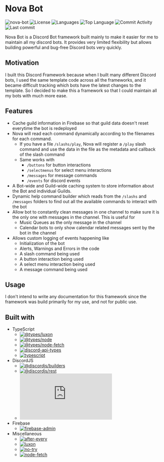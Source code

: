 # Nova Bot

![nova-bot](https://img.shields.io/npm/v/nova-bot?label=nova-bot) ![License](https://img.shields.io/github/license/zS1L3NT/.github) ![Languages](https://img.shields.io/github/languages/count/zS1L3NT/ts-npm-nova-bot) ![Top Language](https://img.shields.io/github/languages/top/zS1L3NT/ts-npm-nova-bot) ![Commit Activity](https://img.shields.io/github/commit-activity/y/zS1L3NT/ts-npm-nova-bot) ![Last commit](https://img.shields.io/github/last-commit/zS1L3NT/ts-npm-nova-bot)

Nova Bot is a Discord Bot framework built mainly to make it easier for me to maintain all my discord bots. It provides very limited flexibility but allows building powerful and bug-free Discord bots very quickly.

## Motivation

I built this Discord Framework because when I built many different Discord bots, I used the same template code across all the frameworks, and it became difficult tracking which bots have the latest changes to the template. So I decided to make this a framework so that I could maintain all my bots with much more ease.

## Features

-   Cache guild information in Firebase so that guild data doesn't reset everytime the bot is redeployed
-   Nova will read each command dynamically according to the filenames for each command.
    -   If you have a file `/slashs/play`, Nova will register a `/play` slash command and use the data in the file as the metadata and callback of the slash command
    -   Same works with
        -   `/buttons` for button interactions
        -   `/selectmenus` for select menu interactions
        -   `/messages` for message commands
        -   `/events` for discord events
-   A Bot-wide and Guild-wide caching system to store information about the Bot and individual Guilds.
-   Dynamic help command builder which reads from the `/slashs` and `/messages` folders to find out all the available commands to interact with the bot
-   Allow bot to constantly clean messages in one channel to make sure it is the only one with messages in the channel. This is useful for
    -   Music Queues as the only message in the channel
    -   Calendar bots to only show calendar related messages sent by the bot in the channel
-   Allows custom logging of events happening like
    -   Initialization of the bot
    -   Alerts, Warnings and Errors in the code
    -   A slash command being used
    -   A button interaction being used
    -   A select menu interaction being used
    -   A message command being used

## Usage

I don't intend to write any documentation for this framework since the framework was build primarily for my use, and not for public use.

## Built with
- TypeScript
    -   [![@types/luxon](https://img.shields.io/github/package-json/dependency-version/zS1L3NT/ts-npm-nova-bot/@types/luxon?style=flat-square)](https://npmjs.com/package/@types/luxon)
    -   [![@types/node](https://img.shields.io/github/package-json/dependency-version/zS1L3NT/ts-npm-nova-bot/@types/node?style=flat-square)](https://npmjs.com/package/@types/node)
    -   [![@types/node-fetch](https://img.shields.io/github/package-json/dependency-version/zS1L3NT/ts-npm-nova-bot/@types/node-fetch?style=flat-square)](https://npmjs.com/package/@types/node-fetch)
    -   [![discord-api-types](https://img.shields.io/github/package-json/dependency-version/zS1L3NT/ts-npm-nova-bot/discord-api-types?style=flat-square)](https://npmjs.com/package/discord-api-types)
    -   [![typescript](https://img.shields.io/github/package-json/dependency-version/zS1L3NT/ts-npm-nova-bot/typescript?style=flat-square)](https://npmjs.com/package/typescript)
- DiscordJS
    -   [![@discordjs/builders](https://img.shields.io/github/package-json/dependency-version/zS1L3NT/ts-npm-nova-bot/@discordjs/builders?style=flat-square)](https://npmjs.com/package/@discordjs/builders)
    -   [![@discordjs/rest](https://img.shields.io/github/package-json/dependency-version/zS1L3NT/ts-npm-nova-bot/@discordjs/rest?style=flat-square)](https://npmjs.com/package/@discordjs/rest)
    -   [![discord.js](https://img.shields.io/github/package-json/dependency-version/zS1L3NT/ts-npm-nova-bot/discord.js?style=flat-square)](https://npmjs.com/package/discord.js)
- Firebase
    -   [![firebase-admin](https://img.shields.io/github/package-json/dependency-version/zS1L3NT/ts-npm-nova-bot/firebase-admin?style=flat-square)](https://npmjs.com/package/firebase-admin)
- Miscellaneous
    -   [![after-every](https://img.shields.io/github/package-json/dependency-version/zS1L3NT/ts-npm-nova-bot/after-every?style=flat-square)](https://npmjs.com/package/after-every)
    -   [![luxon](https://img.shields.io/github/package-json/dependency-version/zS1L3NT/ts-npm-nova-bot/luxon?style=flat-square)](https://npmjs.com/package/luxon)
    -   [![no-try](https://img.shields.io/github/package-json/dependency-version/zS1L3NT/ts-npm-nova-bot/no-try?style=flat-square)](https://npmjs.com/package/no-try)
    -   [![node-fetch](https://img.shields.io/github/package-json/dependency-version/zS1L3NT/ts-npm-nova-bot/node-fetch?style=flat-square)](https://npmjs.com/package/node-fetch)
